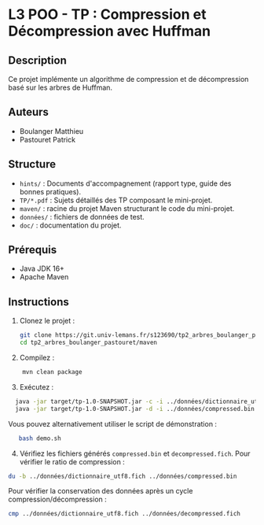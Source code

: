 # L3 POO - TP : Compression et Décompression avec Huffman

## **Description**
Ce projet implémente un algorithme de compression et de décompression basé sur les arbres de Huffman.

## **Auteurs**
- Boulanger Matthieu
- Pastouret Patrick

## **Structure**
- `hints/` : Documents d'accompagnement (rapport type, guide des bonnes pratiques).  
- `TP/*.pdf` : Sujets détaillés des TP composant le mini-projet.
- `maven/` : racine du projet Maven structurant le code du mini-projet.
- `données/` : fichiers de données de test.
- `doc/` : documentation du projet.

## **Prérequis**
- Java JDK 16+  
- Apache Maven  

## **Instructions**
1. Clonez le projet :  
   ```bash
   git clone https://git.univ-lemans.fr/s123690/tp2_arbres_boulanger_pastouret.git
   cd tp2_arbres_boulanger_pastouret/maven
    ```
2. Compilez :
```bash
    mvn clean package
 ```
 3. Exécutez :
  ```bash
    java -jar target/tp-1.0-SNAPSHOT.jar -c -i ../données/dictionnaire_utf8.fich -o ../données/compressed.bin
    java -jar target/tp-1.0-SNAPSHOT.jar -d -i ../données/compressed.bin -o ../données/decompressed.fich
```
 Vous pouvez alternativement utiliser le script de démonstration :
 ```bash
    bash demo.sh
 ``` 
 4. Vérifiez les fichiers générés `compressed.bin` et `decompressed.fich`.
 Pour vérifier le ratio de compression :
 ```bash
 du -b ../données/dictionnaire_utf8.fich ../données/compressed.bin
 ```
 Pour vérifier la conservation des données après un cycle compression/décompression :
 ```bash
 cmp ../données/dictionnaire_utf8.fich ../données/decompressed.fich
 ```